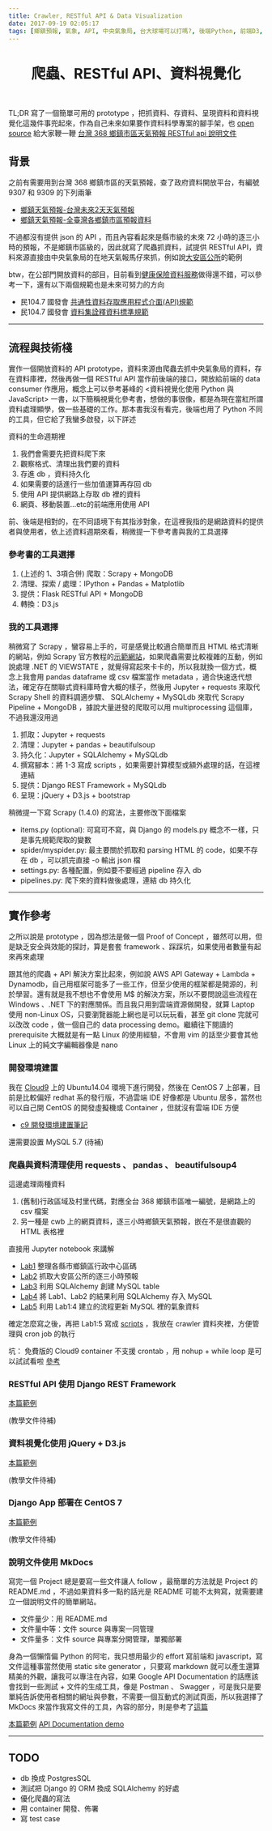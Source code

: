 ```yaml
---
title: Crawler, RESTful API & Data Visualization
date: 2017-09-19 02:05:17
tags: [鄉鎮預報, 氣象, API, 中央氣象局, 台大球場可以打嗎?, 後端Python, 前端D3, MySQL, DataScience]
---
```


# <center>爬蟲、RESTful API、資料視覺化</center>
<br>

TL;DR 寫了一個簡單可用的 prototype ，把抓資料、存資料、呈現資料和資料視覺化這幾件事兜起來，作為自己未來如果要作資料科學專案的腳手架，也 [open source](https://github.com/wyde/town368) 給大家鞭一鞭
[台灣 368 鄉鎮市區天氣預報 RESTful api 說明文件](https://wyde.github.io/town368)

## 背景

之前有需要用到台灣 368 鄉鎮市區的天氣預報，查了政府資料開放平台，有編號 9307 和 9309 的下列兩筆
- [鄉鎮天氣預報-台灣未來2天天氣預報](https://data.gov.tw/dataset/9307)
- [鄉鎮天氣預報-全臺灣各鄉鎮市區預報資料](https://data.gov.tw/dataset/9309)

不過都沒有提供 json 的 API ，而且內容看起來是縣市級的未來 72 小時的逐三小時的預報，不是鄉鎮市區級的，因此就寫了爬蟲抓資料，試提供 RESTful API，資料來源直接由中央氣象局的在地天氣報馬仔來抓，例如說[大安區公所](http://www.cwb.gov.tw/V7/forecast/town368/towns/6300300.htm)的範例

btw，在公部門開放資料的部目，目前看到[健康保險資料服務](http://data.nhi.gov.tw/)做得還不錯，可以參考一下，還有以下兩個規範也是未來可努力的方向
- 民104.7 國發會 [共通性資料存取應用程式介面(API)規範](http://file.data.gov.tw/opendatafile/%E5%85%B1%E9%80%9A%E6%80%A7%E8%B3%87%E6%96%99%E5%AD%98%E5%8F%96%E6%87%89%E7%94%A8%E7%A8%8B%E5%BC%8F%E4%BB%8B%E9%9D%A2API%E8%A6%8F%E7%AF%84.pdf)
- 民104.7 國發會 [資料集詮釋資料標準規範](http://file.data.gov.tw/opendatafile/%E8%B3%87%E6%96%99%E9%9B%86%E8%A9%AE%E9%87%8B%E8%B3%87%E6%96%99%E6%A8%99%E6%BA%96%E8%A6%8F%E7%AF%84.pdf)

---

## 流程與技術棧

實作一個開放資料的 API prototype，資料來源由爬蟲去抓中央氣象局的資料，存在資料庫裡，然後再做一個 RESTful API 當作前後端的接口，開放給前端的 data consumer 作應用，概念上可以參考碁峰的 <資料視覺化使用 Python 與 JavaScript> 一書，以下簡稱視覺化參考書，想做的事很像，都是為現在當紅所謂資料處理顯學，做一些基礎的工作。那本書我沒有看完，後端也用了 Python 不同的工具，但它給了我蠻多啟發，以下詳述

資料的生命週期裡
1. 我們會需要先把資料爬下來
2. 觀察格式、清理出我們要的資料
3. 存進 db ，資料持久化
4. 如果需要的話進行一些加值運算再存回 db
5. 使用 API 提供網路上存取 db 裡的資料
6. 網頁、移動裝置…etc的前端應用使用 API

前、後端是相對的，在不同語境下有其指涉對象，在這裡我指的是網路資料的提供者與使用者，依上述資料週期來看，稍微提一下參考書與我的工具選擇

### 參考書的工具選擇
1. (上述的 1、3項合併) 爬取：Scrapy + MongoDB
2. 清理、探索 / 處理：IPython + Pandas + Matplotlib
5. 提供：Flask RESTful API + MongoDB
6. 轉換：D3.js

### 我的工具選擇

稍微寫了 Scrapy ，蠻容易上手的，可是感覺比較適合簡單而且 HTML 格式清晰的網站，例如 Scrapy 官方教程的[示範網站](http://quotes.toscrape.com)，如果爬蟲需要比較複雜的互動，例如說處理 .NET 的 VIEWSTATE ，就覺得寫起來卡卡的，所以我就換一個方式，概念上我會用 pandas dataframe 或 csv 檔案當作 metadata ，適合快速迭代想法，確定存在關聯式資料庫時會大概的樣子，然後用 Jupyter + requests 來取代 Scrapy Shell 的資料調適步驟、 SQLAlchemy + MySQLdb 來取代 Scrapy Pipeline + MongoDB ，據說大量迸發的爬取可以用 multiprocessing 這個庫，不過我還沒用過

1. 抓取：Jupyter + requests
2. 清理：Jupyter + pandas + beautifulsoup
3. 持久化：Jupyter + SQLAlchemy + MySQLdb
4. 撰寫腳本：將 1-3 寫成 scripts ，如果需要計算模型或額外處理的話，在這裡連結
5. 提供：Django REST Framework + MySQLdb
6. 呈現：jQuery + D3.js + bootstrap

稍微提一下寫 Scrapy (1.4.0) 的寫法，主要修改下面檔案
- items.py (optional): 可寫可不寫，與 Django 的 models.py 概念不一樣，只是事先規範爬取的變數
- spider/myspider.py: 最主要關於抓取和 parsing HTML 的 code，如果不存在 db ，可以抓完直接 -o 輸出 json 檔
- settings.py: 各種配置，例如要不要經過 pipeline 存入 db
- pipelines.py: 爬下來的資料做後處理，連結 db 持久化

---

## 實作參考

之所以說是 prototype ，因為想法是做一個 Proof of Concept ，雖然可以用，但是缺乏安全與效能的探討，算是套套 framework 、踩踩坑，如果使用者數量有起來再來處理

跟其他的爬蟲 + API 解決方案比起來，例如說 AWS API Gateway + Lambda + Dynamodb，自己用框架可能多了一些工作，但至少使用的框架都是開源的，利於學習。還有就是我不想也不會使用 M$ 的解決方案，所以不要問說這些流程在 Windows 、.NET 下的對應關係。而且我只用到雲端資源做開發，就算 Laptop 使用 non-Linux OS，只要瀏覽器能上網也是可以玩玩看，甚至 git clone 完就可以改改 code ，做一個自己的 data processing demo。繼續往下閱讀的 prerequisite 大概就是有一點 Linux 的使用經驗，不會用 vim 的話至少要會其他 Linux 上的純文字編輯器像是 nano

### 開發環境建置

我在 [Cloud9](https://c9.io) 上的 Ubuntu14.04 環境下進行開發，然後在 CentOS 7 上部署，目前是比較偏好 redhat 系的發行版，不過雲端 IDE 好像都是 Ubuntu 居多，當然也可以自己開 CentOS 的開發虛擬機或 Container ，但就沒有雲端 IDE 方便

- [c9 開發環境建置筆記](https://wyde.github.io/2017/10/04/Setting-up-Cloud9-Dev-Environment)

還需要設置 MySQL 5.7 (待補)


### 爬蟲與資料清理使用 requests 、 pandas 、 beautifulsoup4

這邊處理兩種資料
1. (舊制)行政區域及村里代碼，對應全台 368 鄉鎮市區唯一編號，是網路上的 csv 檔案
2. 另一種是 cwb 上的網頁資料，逐三小時鄉鎮天氣預報，嵌在不是很直觀的 HTML 表格裡

直接用 Jupyter notebook 來講解
- [Lab1](https://github.com/wyde/town368/blob/master/jupyter/Lab1-fetch-data-into-pandas-dataframe.ipynb) 整理各縣市鄉鎮區行政中心區碼
- [Lab2](https://github.com/wyde/town368/blob/master/jupyter/Lab2-fetch-data-parse-with-bs4.ipynb) 抓取大安區公所的逐三小時預報
- [Lab3](https://github.com/wyde/town368/blob/master/jupyter/Lab3-create-mysql-table-with-sqlalchemy.ipynb) 利用 SQLAlchemy 創建 MySQL table
- [Lab4](https://github.com/wyde/town368/blob/master/jupyter/Lab4-insert-data-into-mysql.ipynb) 將 Lab1、Lab2 的結果利用 SQLAlchemy 存入 MySQL
- [Lab5](https://github.com/wyde/town368/blob/master/jupyter/Lab5-update-mysql.ipynb) 利用 Lab1:4 建立的流程更新 MySQL 裡的氣象資料

確定怎麼寫之後，再把 Lab1:5 寫成 [scripts](https://github.com/wyde/town368/tree/master/crawler) ，我放在 crawler 資料夾裡，方便管理與 cron job 的執行

坑： 免費版的 Cloud9 container 不支援 crontab ，用 nohup + while loop 是可以試試看啦 [參考](https://community.c9.io/t/crontab-doesnt-work-in-cloud9/4226/4)

### RESTful API 使用 Django REST Framework

[本篇範例](https://github.com/wyde/town368/tree/master/djangorest)

(教學文件待補)

### 資料視覺化使用 jQuery + D3.js

[本篇範例](http://dadacho.com)

(教學文件待補)

### Django App 部署在 CentOS 7

[本篇範例](https://town368.csie.ntu.edu.tw)

(教學文件待補)

### 說明文件使用 MkDocs

寫完一個 Project 總是要寫一些文件讓人 follow ，最簡單的方法就是 Project 的 README.md ，不過如果資料多一點的話光是 README 可能不太夠寫，就需要建立一個說明文件的簡單網站。

- 文件量少：用 README.md
- 文件量中等：文件 source 與專案一同管理
- 文件量多：文件 source 與專案分開管理，單獨部署

身為一個懶惰偏 Python 的阿宅，我只想用最少的 effort 寫前端和 javascript，寫文件這種事當然使用 static site generator ，只要寫 markdown 就可以產生還算精美的外觀，讓我可以專注在內容，如果 Google API Documentation 的話應該會找到一些測試 + 文件的生成工具，像是 Postman 、 Swagger ，可是我只是要單純告訴使用者相關的網址與參數，不需要一個互動式的測試頁面，所以我選擇了 MkDocs 來當作我寫文件的工具，內容的部分，則是參考了[這篇](https://gist.github.com/iros/3426278)

[本篇範例](https://wyde.github.io/2017/09/25/How-to-Deploy-a-Project-Site-on-Github-Pages/)
[API Documentation demo](https://wyde.github.io/town368)

---

## TODO

- db 換成 PostgresSQL
- 測試把 Django 的 ORM 換成 SQLAlchemy 的好處
- 優化爬蟲的寫法
- 用 container 開發、佈署
- 寫 test case

